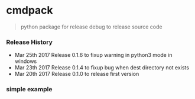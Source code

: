 # cmdpack
> python package for release debug to release source code

### Release History
* Mar 25th 2017 Release 0.1.6 to fixup warning in python3 mode in windows
* Mar 23th 2017 Release 0.1.4 to fixup bug when dest directory not exists
* Mar 20th 2017 Release 0.1.0 to release first version


### simple example
```python

```

